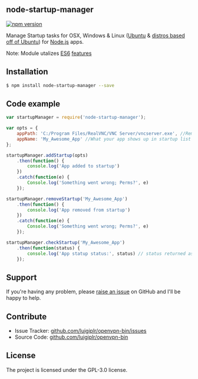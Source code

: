 node-startup-manager
--------------

[![npm version](https://badge.fury.io/js/node-startup-manager.svg)](http://badge.fury.io/js/node-startup-manager)


Manage Startup tasks for OSX, Windows & Linux ([Ubuntu](http://www.ubuntu.com) & [distros based off of Ubuntu](http://www.omgubuntu.co.uk/2014/06/5-ubuntu-based-distros-better-than-the-real-thing)) for [Node.js](http://nodejs.org) apps.

Note: Module utalizes [ES6](http://www.ecma-international.org/ecma-262/6.0) [features](http://es6-features.org)


Installation
-------

```bash
$ npm install node-startup-manager --save
```

Code example
-------

```js
var startupManager = require('node-startup-manager');

var opts = {
    appPath: 'C:/Program Files/RealVNC/VNC Server/vncserver.exe', //Remeber to path.normalize() any path to make sure its os compatable 
    appName: 'My_Awesome_App' //What your app shows up in startup list
};

startupManager.addStartup(opts)
    .then(function() {
        console.log('App added to startup')
    })
    .catch(function(e) {
        Console.log('Something went wrong; Perms?', e)
    });

startupManager.removeStartup('My_Awesome_App')
    .then(function() {
        console.log('App removed from startup')
    })
    .catch(function(e) {
        Console.log('Something went wrong; Perms?', e)
    });

startupManager.checkStartup('My_Awesome_App')
    .then(function(status) {
        console.log('App statup status:', status) // status returned as a boolen
    });

```

Support
-------

If you're having any problem, please [raise an issue](https://github.com/luigiplr/node-startup-manager/issues/new) on GitHub and I'll  be happy to help.

Contribute
----------

- Issue Tracker: [github.com/luigiplr/openvpn-bin/issues](https://github.com/luigiplr/node-startup-manager/issues)
- Source Code: [github.com/luigiplr/openvpn-bin](https://github.com/luigiplr/node-startup-manager)



License
-------

The project is licensed under the GPL-3.0 license.
